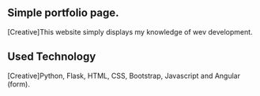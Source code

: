 
## Simple portfolio page.
[Creative]This website simply displays my knowledge of wev development.

## Used Technology
[Creative]Python, Flask, HTML, CSS, Bootstrap, Javascript and Angular (form).


